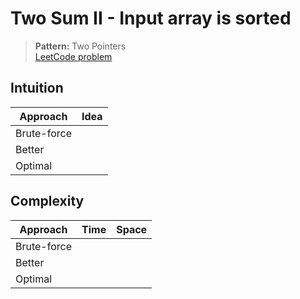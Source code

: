 # Two Sum II - Input array is sorted

> **Pattern:** Two Pointers  
> [LeetCode problem](https://leetcode.com/problems/two-sum-ii---input-array-is-sorted/)

## Intuition

| Approach | Idea |
|----------|------|
| Brute-force | |
| Better | |
| Optimal | |

## Complexity

| Approach  | Time | Space |
|-----------|------|-------|
| Brute-force |  |  |
| Better |  |  |
| Optimal |  |  |

